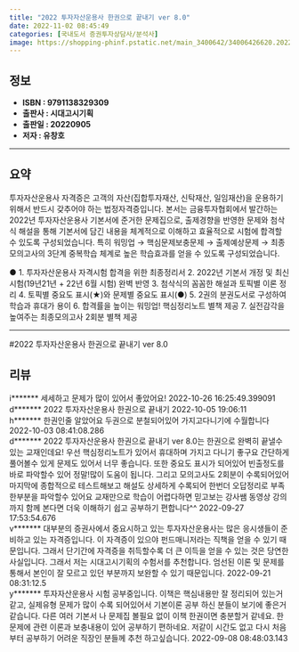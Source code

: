 ```yaml
---
title: "2022 투자자산운용사 한권으로 끝내기 ver 8.0"
date: 2022-11-02 08:45:49
categories: [국내도서 증권투자상담사/분석사]
image: https://shopping-phinf.pstatic.net/main_3400642/34006426620.20221019132241.jpg
---
```


## **정보**

- **ISBN : 9791138329309**
- **출판사 : 시대고시기획**
- **출판일 : 20220905**
- **저자 : 유창호**

------



## **요약**

투자자산운용사 자격증은 고객의 자산(집합투자재산, 신탁재산, 일임재산)을 운용하기 위해서 반드시 갖추어야 하는 법정자격증입니다. 본서는 금융투자협회에서 발간하는 2022년 투자자산운용사 기본서에 준거한 문제집으로, 출제경향을 반영한 문제와 첨삭식 해설을 통해 기본서에 담긴 내용을 체계적으로 이해하고 효율적으로 시험에 합격할 수 있도록 구성되었습니다. 특히 워밍업 → 핵심문제보충문제 → 출제예상문제 → 최종모의고사의 3단계 중복학습 체계로 높은 학습효과를 얻을 수 있도록 구성되었습니다.

● 1. 투자자산운용사 자격시험 합격을 위한 최종정리서
2. 2022년 기본서 개정 및 최신 시험(19년21년 + 22년 6월 시험) 완벽 반영
3. 첨삭식의 꼼꼼한 해설과 토픽별 이론 정리
4. 토픽별 중요도 표시(★)와 문제별 중요도 표시(●)
5. 2권의 분권도서로 구성하여 학습과 휴대가 용이
6. 합격률을 높이는 워밍업! 핵심정리노트 별책 제공
7. 실전감각을 높여주는 최종모의고사 2회분 별책 제공



------

#2022 투자자산운용사 한권으로 끝내기 ver 8.0


## **리뷰** 

  i******* 세세하고 문제가 많이 있어서 좋았어요!  2022-10-26 16:25:49.399091 <br/>  d******* 2022 투자자산운용사 한권으로 끝내기 2022-10-05 19:06:11 <br/>  h******* 한권인줄 알았어요  두권으로 분철되어있어 가지고다니기에 수월합니다 2022-10-03 08:41:08.286 <br/>  d******* 2022 투자자산운용사 한권으로 끝내기 ver 8.0는 한권으로 완벽히 끝낼수 있는 교재인데요!
우선 핵심정리노트가 있어서 휴대하며 가지고 다니기 좋구요 간단하게 풀어볼수 있게 문제도 있어서 너무 좋습니다.
또한 중요도 표시가 되어있어 빈출정도를 바로 파악할수 있어 정말!많이 도움이 됩니다.
그리고 모의고사도 2회분이 수록되어있어 마지막에 종합적으로 테스트해보고 해설도 상세하게 수록되어 한번더 오답정리로 부족한부분을 파악할수 있어요 
교재만으로 학습이 어렵다하면 믿고보는 강사쌤 동영상 강의까지 함께 본다면 더욱 이해하기 쉽고 공부하기 편합니다^^ 2022-09-27 17:53:54.676 <br/>  v******* 대부분의 증권사에서 중요시하고 있는 투자자산운용사는 많은 응시생들이 준비하고 있는 자격증입니다. 이 자격증이 있으야 펀드매니저라는 직책을 얻을 수 있기 때문입니다. 그래서 단기간에 자격증을 취득할수록 더 큰 이득을 얻을 수 있는 것은 당연한 사실입니다. 그래서 저는 시대고시기획의 수험서를 추천합니다. 엄선된 이론 및 문제를 통해서 본인이 잘 모르고 있던 부분까지 보완할 수 있기 때문입니다. 2022-09-21 08:31:12.5 <br/>  y******* 투자자산운용사 시험 공부중입니다.
이책은 핵심내용만 잘 정리되어 있는거 같고, 실제유형 문제가 많이 
수록 되어있어서 기본이론 공부 하신 분들이 보기에 좋은거 같습니다.
다른 여러 기본서 나 문제집 볼필요 없이 이책 한권이면 충분할거 같네요.
한문제에 관련 이론과 보충내용이 있어 공부하기 편하네요.
저같이 시간도 없고 다시 처음부터 공부하기 어려운 직장인 분들께 추천 하고싶습니다. 2022-09-08 08:48:03.143 <br/>